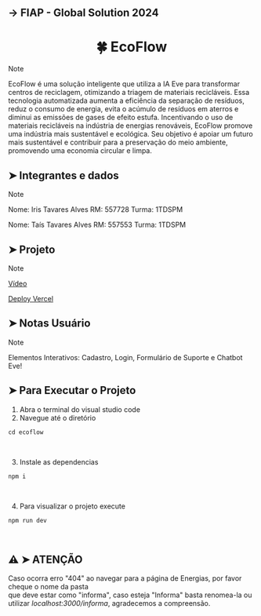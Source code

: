<h2>→ FIAP - Global Solution 2024</h2>

<h1 align="center">
  🍀 EcoFlow
</h1> 

> [!NOTE]
> EcoFlow é uma solução inteligente que utiliza a IA Eve para transformar centros de reciclagem, otimizando a triagem
> de materiais recicláveis. Essa tecnologia automatizada aumenta a eficiência da separação de resíduos, reduz o
> consumo de energia, evita o acúmulo de resíduos em aterros e diminui as emissões de gases
> de efeito estufa. Incentivando o uso de materiais recicláveis na indústria de energias renováveis, EcoFlow promove uma
> indústria mais sustentável e ecológica. Seu objetivo é apoiar um futuro mais sustentável e contribuir para a preservação
> do meio ambiente, promovendo uma economia circular e limpa.


## ➤ Integrantes e dados
> [!NOTE]
> Nome: Iris Tavares Alves
> RM: 557728 Turma: 1TDSPM
> 
> 
> Nome: Taís Tavares Alves
> RM: 557553 Turma: 1TDSPM

## ➤ Projeto
> [!NOTE]
> 
> <a href="#">Vídeo</a>
>
> <a href="https://ecoflow-bice.vercel.app/">Deploy Vercel</a>

## ➤ Notas Usuário
> [!NOTE]
> Elementos Interativos: Cadastro, Login, Formulário de Suporte e Chatbot Eve!

## ➤ Para Executar o Projeto
1. Abra o terminal do visual studio code <br/>
2. Navegue até o diretório <br/>
```
cd ecoflow
```
<br/>

3. Instale as dependencias <br/>
```
npm i
```
<br/>

4. Para visualizar o projeto execute <br/>
```
npm run dev
```
<br/>

## ⚠️ ➤ ATENÇÃO
Caso ocorra erro "404" ao navegar para a página de Energias, por favor cheque o nome da pasta <br/> que deve estar como "informa", caso esteja "Informa" basta renomea-la ou utilizar _localhost:3000/informa_, agradecemos a compreensão.
